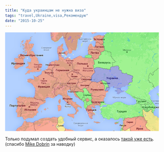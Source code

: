 ```yaml
---
title: "Куда украинцам не нужна виза"
tags: "travel,Ukraine,visa,Рекомендую"
date: "2015-10-25"
---
```


![visa for Ukrainians](images/Screenshot-2015-10-25-08.23.07.png)

Только подумал создать удобный сервис, а оказалось [такой уже есть](http://visareq.com/visas/UKR.html). (спасибо [Mike Dobrin](https://www.facebook.com/mike.dobrin) за наводку)

